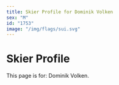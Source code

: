 ```yaml
---
title: Skier Profile for Dominik Volken
sex: "M"
id: "1753"
image: "/img/flags/sui.svg" 
---
```


# Skier Profile

This page is for: Dominik Volken.
    